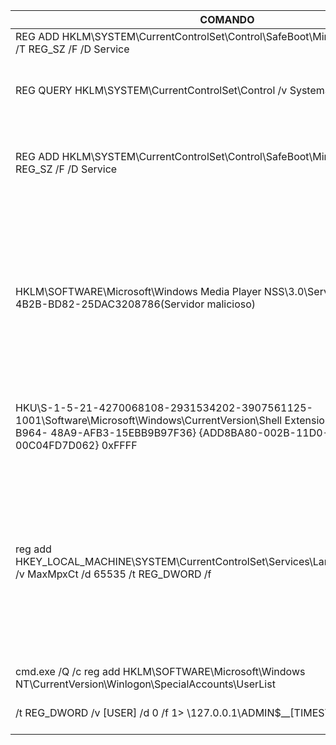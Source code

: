 | COMANDO | DESCRIÇÃO |
|--------------------------------------------|--------------------------------------------------------------------------------------|
| REG ADD HKLM\SYSTEM\CurrentControlSet\Control\SafeBoot\Minimal\mXoRpcSsx /VE /T REG_SZ /F /D Service | XXX |
| REG QUERY HKLM\SYSTEM\CurrentControlSet\Control /v SystemStartOptions | Verifica as configurações de inicialização do sistema no registro |
| REG ADD HKLM\SYSTEM\CurrentControlSet\Control\SafeBoot\Minimal\VSS /VE /T REG_SZ /F /D Service  | Relacionado a VSS no contexto de inicialização mínima do Windows (Safe Mode) |
| HKLM\SOFTWARE\Microsoft\Windows Media Player NSS\3.0\Servers\D8B548F0-E306-4B2B-BD82-25DAC3208786\(Servidor malicioso) | Utilizado para armazenar configurações e informações relacioandas a sistema e software. Parece estar relacionado à configuração de servidores ou dispositivos associados ao WMP o nome do servidor pode estar disponível |
| HKU\S-1-5-21-4270068108-2931534202-3907561125-1001\Software\Microsoft\Windows\CurrentVersion\Shell Extensions\Cached\{ED50FC29-B964- 48A9-AFB3-15EBB9B97F36} {ADD8BA80-002B-11D0-8F0F-00C04FD7D062} 0xFFFF | Utilizado para recuperar algum tipo de Shell no Sistema Operacional |
| reg add HKEY_LOCAL_MACHINE\SYSTEM\CurrentControlSet\Services\LanmanServer\Parameters /v MaxMpxCt /d 65535 /t REG_DWORD /f | Configura a entrada de valor no registro para definir o limite máximo de contagens MPX para o serviço LanmanServer como 65535. O valor MaxMpxCt é relacionado a comunicação cliente x servidor em compartilhamento de arquivos |
| cmd.exe /Q /c reg add HKLM\SOFTWARE\Microsoft\Windows NT\CurrentVersion\Winlogon\SpecialAccounts\UserList
/t REG_DWORD /v [USER] /d 0 /f 1> \\127.0.0.1\ADMIN$\__[TIMESTAMP] 2>&1 | Ocultar usuário na tela de Login do Windows |

